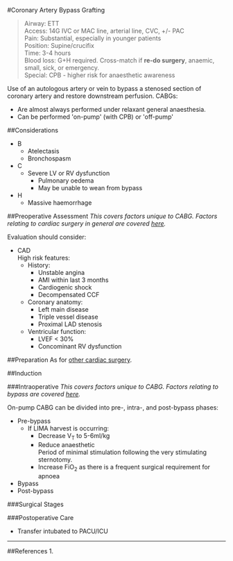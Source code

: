 #Coronary Artery Bypass Grafting

>Airway: ETT <br>
>Access: 14G IVC or MAC line, arterial line, CVC, +/- PAC <br>
>Pain: Substantial, especially in younger patients<br>
>Position: Supine/crucifix <br>
>Time: 3-4 hours  <br>
>Blood loss: G+H required. Cross-match if **re-do surgery**, anaemic, small, sick, or emergency. <br>
>Special: CPB - higher risk for anaesthetic awareness  

Use of an autologous artery or vein to bypass a stenosed section of coronary artery and restore downstream perfusion. CABGs:
* Are almost always performed under relaxant general anaesthesia.
* Can be performed 'on-pump' (with CPB) or 'off-pump'

##Considerations
* B
	* Atelectasis
	* Bronchospasm
* C
	* Severe LV or RV dysfunction
		* Pulmonary oedema
		* May be unable to wean from bypass
* H
	* Massive haemorrhage


##Preoperative Assessment
*This covers factors unique to CABG. Factors relating to cardiac surgery in general are covered [here](/anaesthesia/cthr/cthr-principles.md#id).*

Evaluation should consider:
* CAD  
High risk features:
	* History:
		* Unstable angina
		* AMI within last 3 months
		* Cardiogenic shock
		* Decompensated CCF
	* Coronary anatomy:
		* Left main disease
		* Triple vessel disease
		* Proximal LAD stenosis
	* Ventricular function:
		* LVEF < 30%
		* Concominant RV dysfunction

##Preparation
As for [other cardiac surgery](/anaesthesia/cthr/cthr-principles.md#prep).

##Induction

###Intraoperative
*This covers factors unique to CABG. Factors relating to bypass are covered [here](/anaesthesia/cthr/cpb.md#id).*

On-pump CABG can be divided into pre-, intra-, and post-bypass phases:
* Pre-bypass
	* If LIMA harvest is occurring:
		* Decrease V<sub>T</sub> to 5-6ml/kg
		* Reduce anaesthetic  
		Period of minimal stimulation following the very stimulating sternotomy.
		* Increase FiO<sub>2</sub> as there is a frequent surgical requirement for apnoea
* Bypass
* Post-bypass


###Surgical Stages

###Postoperative Care
* Transfer intubated to PACU/ICU



---
##References
1.